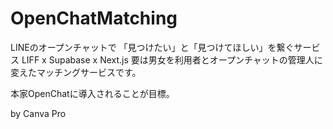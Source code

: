 # OpenChatMatching
LINEのオープンチャットで 「見つけたい」と「見つけてほしい」を繋ぐサービス LIFF x Supabase x Next.js
要は男女を利用者とオープンチャットの管理人に変えたマッチングサービスです。

本家OpenChatに導入されることが目標。

by Canva Pro
